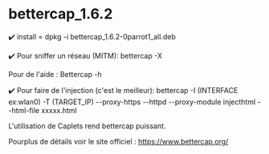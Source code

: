 # bettercap_1.6.2
:heavy_check_mark: install = dpkg -i bettercap_1.6.2-0parrot1_all.deb </p>
:heavy_check_mark: Pour sniffer un réseau (MITM): bettercap -X </p>
Pour de l'aide : Bettercap -h </p>

:heavy_check_mark: Pour faire de l'injection (c'est le meilleur): bettercap -I (INTERFACE ex:wlan0) -T (TARGET_IP) --proxy-https --httpd --proxy-module injecthtml --html-file xxxxx.html  </p>

L'utilisation de Caplets rend bettercap puissant. </p>


Pourplus de détails voir le site officiel : https://www.bettercap.org/  </p>
